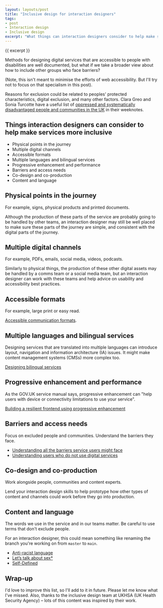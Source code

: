 ```yaml
---
layout: layouts/post
title: "Inclusive design for interaction designers"
tags:
- post
- Interaction design
- Inclusive design
excerpt: "What things can interaction designers consider to help make services more inclusive?"
---
```


{{ excerpt }}

Methods for designing digital services that are accessible to people with disabilities are well documented, but what if we take a broader view about how to include other groups who face barriers?

(Note, this isn't meant to minimise the efforts of web accessibility. But I'll try not to focus on that specialism in this post).

Reasons for exclusion could be related to peoples' protected characteristics, digital exclusion, and many other factors. Clara Greo and Sonia Turcotte have a useful list of [oppressed and systematically disadvantaged people and communities in the UK](https://docs.google.com/document/d/1dAqglXGTuYjadNg8RkNFtOFqfNgm2jbzGjZwEU3C_Eg/edit#heading=h.2gcsosi4s7qj) in their weeknotes.

## Things interaction designers can consider to help make services more inclusive

- Physical points in the journey
- Multiple digital channels
- Accessible formats
- Multiple languages and bilingual services
- Progressive enhancement and performance
- Barriers and access needs 
- Co-design and co-production
- Content and language

## Physical points in the journey

For example, signs, physical products and printed documents.

Although the production of these parts of the service are probably going to be handled by other teams, an interaction designer may still be well placed to make sure these parts of the journey are simple, and consistent with the digital parts of the journey.

## Multiple digital channels

For example, PDFs, emails, social media, videos, podcasts.

Similarly to physical things, the production of these other digital assets may be handled by a comms team or a social media team, but an interaction designer can work with these teams and help advice on usability and accessibility best practices.

## Accessible formats

For example, large print or easy read.

[Accessible communication formats](https://www.gov.uk/government/publications/inclusive-communication/accessible-communication-formats).

## Multiple languages and bilingual services

Designing services that are translated into multiple languages can introduce layout, navigation and information architecture (IA) issues. It might make content management systems (CMSs) more complex too.

[Designing bilingual services](https://perago.cymru/blog/designing-bilingual-services/)

## Progressive enhancement and performance

As the GOV.UK service manual says, progressive enhancement can "help users with device or connectivity limitations to use your service".

[Building a resilient frontend using progressive enhancement](https://www.gov.uk/service-manual/technology/using-progressive-enhancement)

## Barriers and access needs 

Focus on excluded people and communities. Understand the barriers they face.

- [Understanding all the barriers service users might face](https://gds.blog.gov.uk/2019/03/26/understanding-all-the-barriers-service-users-might-face/)
- [Understanding users who do not use digital services](https://www.gov.uk/service-manual/user-research/understanding-users-who-dont-use-digital-services)

## Co-design and co-production

Work alongside people, communities and content experts.

Lend your interaction design skills to help prototype how other types of content and channels could work before they go into production.

## Content and language

The words we use in the service and in our teams matter. Be careful to use terms that don't exclude people.

For an interaction designer, this could mean something like renaming the branch you're working on from `master` to `main`.

- [Anti-racist language](https://contentdesign.intuit.com/accessibility-and-inclusion/anti-racist-language/)
- [Let’s talk about sex*](https://emmaparnell.medium.com/lets-talk-about-sex-6bb64c7e8f0c)
- [Self-Defined](https://www.selfdefined.app/)

## Wrap-up

I'd love to improve this list, so I'll add to it in future. Please let me know what I've missed. Also, thanks to the inclusive design team at UKHSA (UK Health Security Agency) – lots of this content was inspired by their work.